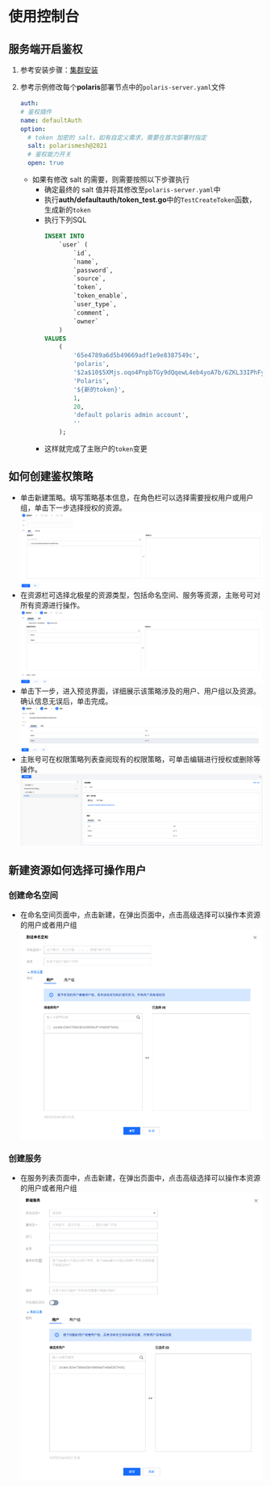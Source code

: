# 使用控制台

## 服务端开启鉴权

1. 参考安装步骤：[集群安装](https://polarismesh.cn/zh/doc/%E5%BF%AB%E9%80%9F%E5%85%A5%E9%97%A8/%E5%AE%89%E8%A3%85%E6%9C%8D%E5%8A%A1%E7%AB%AF/%E5%AE%89%E8%A3%85%E9%9B%86%E7%BE%A4%E7%89%88.html#%E9%9B%86%E7%BE%A4%E7%89%88%E5%AE%89%E8%A3%85)
2. 参考示例修改每个**polaris**部署节点中的`polaris-server.yaml`文件
    ```yaml
    auth:
    # 鉴权插件
    name: defaultAuth
    option:
      # token 加密的 salt，如有自定义需求，需要在首次部署时指定
      salt: polarismesh@2021
      # 鉴权能力开关
      open: true
    ```

    - 如果有修改 salt 的需要，则需要按照以下步骤执行
      - 确定最终的 salt 值并将其修改至`polaris-server.yaml`中
      - 执行**auth/defaultauth/token_test.go**中的`TestCreateToken`函数，生成新的`token`
      - 执行下列SQL
        ```sql
        INSERT INTO
            `user` (
                `id`,
                `name`,
                `password`,
                `source`,
                `token`,
                `token_enable`,
                `user_type`,
                `comment`,
                `owner`
            )
        VALUES
            (
                '65e4789a6d5b49669adf1e9e8387549c',
                'polaris',
                '$2a$10$5XMjs.oqo4PnpbTGy9dQqewL4eb4yoA7b/6ZKL33IPhFyIxzj4lRy',
                'Polaris',
                '${新的token}',
                1,
                20,
                'default polaris admin account',
                ''
            );
        ```
      - 这样就完成了主账户的`token`变更

## 如何创建鉴权策略

- 单击新建策略。填写策略基本信息，在角色栏可以选择需要授权用户或用户组，单击下一步选择授权的资源。
  ![](./create_strategy.png)
- 在资源栏可选择北极星的资源类型，包括命名空间、服务等资源，主账号可对所有资源进行操作。
  ![](./create_strategy_resource.png)
- 单击下一步，进入预览界面，详细展示该策略涉及的用户、用户组以及资源。确认信息无误后，单击完成。
  ![](./create_strategy_preview.png)
- 主账号可在权限策略列表查阅现有的权限策略，可单击编辑进行授权或删除等操作。
  ![](./strategy_list.png)


## 新建资源如何选择可操作用户

### 创建命名空间

- 在命名空间页面中，点击新建，在弹出页面中，点击高级选择可以操作本资源的用户或者用户组
  ![](./create_namespace.png)

### 创建服务

- 在服务列表页面中，点击新建，在弹出页面中，点击高级选择可以操作本资源的用户或者用户组
  ![](./create_service.png)
